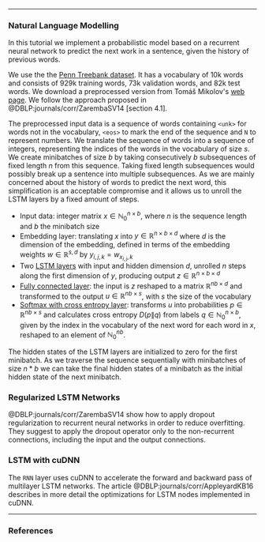 ***

### Natural Language Modelling

In this tutorial we implement a probabilistic model based on a recurrent neural network to predict the next work in a sentence, given the history of previous words. 

We use the the [Penn Treebank dataset](http://www.cis.upenn.edu/~treebank). It has a vocabulary of 10k words and consists of 929k training words, 73k validation words, and 82k test words. We download a preprocessed version from Tomáš Mikolov's [web page](http://www.fit.vutbr.cz/~imikolov/rnnlm/simple-examples.tgz). We follow the approach proposed in @DBLP:journals/corr/ZarembaSV14 [section 4.1].

The preprocessed input data is a sequence of words containing `<unk>` for words not in the vocabulary, `<eos>` to mark the end of the sequence and `N` to represent numbers. We translate the sequence of words into a sequence of integers, representing the indices of the words in the vocabulary of size $s$. We create minibatches of size $b$ by taking consecutively $b$ subsequences of fixed length $n$ from this sequence. Taking fixed length subsequences would possibly break up a sentence into multiple subsequences. As we are mainly concerned about the history of words to predict the next word, this simplification is an acceptable compromise and it allows us to unroll the LSTM layers by a fixed amount of steps.  

 - Input data: integer matrix $x \in \mathbb{N}_0^{n \times b}$, where $n$ is the sequence length and $b$ the minibatch size
 - Embedding layer: translating $x$ into $y \in \mathbb{R}^{n \times b \times d}$ where $d$ is the dimension of the embedding, defined in terms of the embedding weights $w \in \mathbb{R}^{s, d}$ by $y_{i,j,k} = w_{x_{i,j},k}$ 
 - Two [LSTM layers](/ml_tools.html#eq:lstm2) with input and hidden dimension $d$, unrolled $n$ steps along the first dimension of $y$, producing output $z \in \mathbb{R}^{n \times b \times d}$
 - [Fully connected layer](/ml_tools.html#eq:fully-connected): the input is $z$ reshaped to a matrix $\mathbb{R}^{n b \times d}$ and transformed to the output $u \in \mathbb{R}^{n b \times s}$, with $s$ the size of the vocabulary
 - [Softmax with cross entropy layer](/ml_tools.html#eq:softmax-cross-entropy): transforms $u$ into probabilities $p \in \mathbb{R}^{n b \times s}$ and calculates cross entropy $D(p \| q)$ from labels $q \in \mathbb{N}_0^{n \times b}$, given by the index in the vocabulary of the next word for each word in $x$, reshaped to an element of $\mathbb{N}_0^{n b}$.
 
The hidden states of the LSTM layers are initialized to zero for the first minibatch. As we traverse the sequence sequentially with minibatches of size $n*b$ we can take the final hidden states of a minibatch as the initial hidden state of the next minibatch. 

### Regularized LSTM Networks

@DBLP:journals/corr/ZarembaSV14 show how to apply dropout regularization to recurrent neural networks in order to reduce overfitting. 
They suggest to apply the dropout operator only to the non-recurrent connections, including the input and the output connections. 

### LSTM with cuDNN

The `RNN` layer uses cuDNN to accelerate the forward and backward pass of multilayer LSTM networks. The article @DBLP:journals/corr/AppleyardKB16 describes in more detail the optimizations for LSTM nodes implemented in cuDNN. 

***

### References